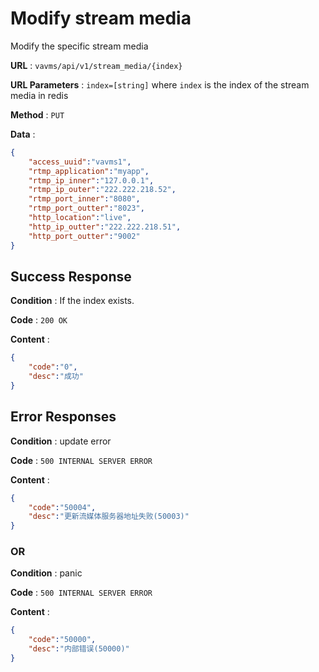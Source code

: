 # Modify stream media

Modify the specific stream media

**URL** : `vavms/api/v1/stream_media/{index}`

**URL Parameters** : `index=[string]` where `index` is the index of the stream media in redis

**Method** : `PUT`

**Data** : 

```json
{
	"access_uuid":"vavms1",
	"rtmp_application":"myapp",
	"rtmp_ip_inner":"127.0.0.1", 
	"rtmp_ip_outer":"222.222.218.52", 
	"rtmp_port_inner":"8080", 
	"rtmp_port_outter":"8023",
	"http_location":"live", 
	"http_ip_outter":"222.222.218.51", 
	"http_port_outter":"9002" 
}
```

## Success Response

**Condition** : If the index exists.

**Code** : `200 OK`

**Content** : 

```json
{
    "code":"0",
    "desc":"成功"
}
```
## Error Responses

**Condition** : update error

**Code** : `500 INTERNAL SERVER ERROR`

**Content** : 

```json
{
    "code":"50004",
    "desc":"更新流媒体服务器地址失败(50003)"
}
```

### OR

**Condition** : panic

**Code** : `500 INTERNAL SERVER ERROR`

**Content** : 

```json
{
    "code":"50000",
    "desc":"内部错误(50000)"
}
```
